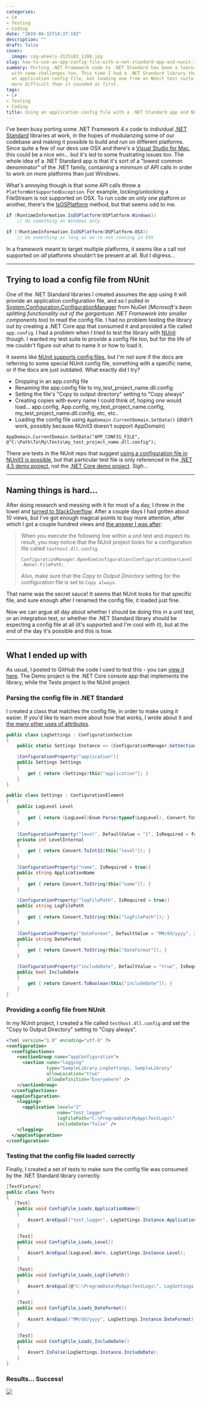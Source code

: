 ```yaml
---
categories:
- C#
- Testing
- Coding
date: "2019-04-15T14:37:19Z"
description: ""
draft: false
cover:
  image: cog-wheels-2125183_1280.jpg
slug: how-to-use-an-app-config-file-with-a-net-standard-app-and-nunit-3
summary: Porting .NET Framework code to .NET Standard has been a learning experience,
  with some challenges too. This time I had a .NET Standard library that expected
  an application config file, but loading one from an NUnit test suite proved to be
  more difficult than it sounded at first.
tags:
- C#
- Testing
- Coding
title: Using an application config file with a .NET Standard app and NUnit 3
---
```

I've been busy porting some .NET Framework 4.x code to individual [.NET Standard](https://docs.microsoft.com/en-us/dotnet/standard/net-standard) libraries at work, in the hopes of modularizing some of our codebase and making it possible to build and run on different platforms. Since quite a few of our devs use OSX and there's a [Visual Studio for Mac](https://visualstudio.microsoft.com/vs/mac/), this could be a nice win... but it's led to some frustrating issues too. The whole idea of a .NET Standard app is that it's sort of a "lowest common denominator" of the .NET family, containing a minimum of API calls in order to work on more platforms than just Windows.

What's annoying though is that some API calls throw a `PlatformNotSupportedException`. For example, locking/unlocking a FileStream is not supported on OSX. To run code on only one platform or another, there's the [IsOSPlatform](https://docs.microsoft.com/en-us/dotnet/api/system.runtime.interopservices.runtimeinformation.isosplatform?view=netstandard-2.0) method, but that seems odd to me.

```csharp
if (RuntimeInformation.IsOSPlatform(OSPlatform.Windows))
    // do something on Windows only

if (!RuntimeInformation.IsOSPlatform(OSPlatform.OSX))
    // do something as long as we're not running in OSX
```

In a framework meant to target multiple platforms, it seems like a call not supported on _all_ platforms shouldn't be present at all. But I digress...

---

## Trying to load a config file from NUnit

One of the .NET Standard libraries I created assumes the app using it will provide an application configuration file, and so I pulled in [System.Configuration.ConfigurationManager](https://www.nuget.org/packages/System.Configuration.ConfigurationManager) from NuGet _(Microsoft's been splitting functionality out of the gargantuan .NET Framework into smaller components too)_ to read the config file. I had no problem testing the library out by creating a .NET Core app that consumed it and provided a file called `app.config`. I had a problem when I tried to test the library with [NUnit](https://nunit.org/) though. I wanted my test suite to provide a config file too, but for the life of me couldn't figure out what to name it or how to load it.

It _seems_ like [NUnit supports config files](https://github.com/nunit/docs/wiki/Configuration-Files), but I'm not sure if the docs are referring to some special NUnit config file, something with a specific name, or if the docs are just outdated. What exactly did I try?

- Dropping in an app.config file
- Renaming the app.config file to my_test_project_name.dll.config
- Setting the file's "Copy to output directory" setting to "Copy always"
- Creating copies with every name I could think of, hoping _one_ would load... app.config, App.config, my_test_project_name.config, my_test_project_name.dll.config, etc, etc..
- Loading the config file using `AppDomain.CurrentDomain.SetData()` (didn't work, possibly because NUnit3 doesn't support AppDomain)

```
AppDomain.CurrentDomain.SetData("APP_CONFIG_FILE", @"C:\Path\To\My\Tests\my_test_project_name.dll.config");
```

There are tests in the NUnit repo that suggest [using a configuration file in NUnit3 is possible](https://github.com/nunit/nunit3-vs-adapter-demo/blob/master/src/csharp/ConfigFileTests.cs), but that particular test file is only referenced in the [.NET 4.5 demo project](https://github.com/nunit/nunit3-vs-adapter-demo/blob/master/solutions/vs2017/CSharpTestDemo/CSharpTestDemo.csproj#L49), not the [.NET Core demo project](https://github.com/nunit/nunit3-vs-adapter-demo/blob/master/solutions/vs2017/NUnit3CoreTestDemo/NUnit3CoreTestDemo.csproj#L10). _Sigh..._

---

## Naming things is hard...

After doing research and messing with it for most of a day, I threw in the towel and [turned to StackOverflow](https://stackoverflow.com/q/55541912/301857). After a couple days I had gotten about 10 views, but I've got enough magical points to buy more attention, after which I got a couple hundred views and [the answer I was after](https://stackoverflow.com/a/55592119/301857):

> When you execute the following line within a unit test and inspect its result, you may notice that the NUnit project looks for a configuration file called `testhost.dll.config`.  
>   
> `ConfigurationManager.OpenExeConfiguration(ConfigurationUserLevel.None).FilePath;`  
>   
> Also, make sure that the _Copy to Output Directory_ setting for the configuration file is set to `Copy always`.

That name was the secret sauce! It seems that NUnit looks for that specific file, and sure enough after I renamed the config file, it loaded just fine.

Now we can argue all day about whether I should be doing this in a unit test, or an integration test, or whether the .NET Standard library should be expecting a config file at all (it's supported and I'm cool with it), but at the end of the day it's possible and this is how.

---

## What I ended up with

As usual, I posted to GitHub the code I used to test this - you can [view it here](https://github.com/grantwinney/BlogCodeSamples/tree/master/Languages/CSharp/ReadingConfigFile). The Demo project is the .NET Core console app that implements the library, while the Tests project is the NUnit project.

### Parsing the config file in .NET Standard

I created a class that matches the config file, in order to make using it easier. If you'd like to learn more about how that works, I wrote about it and [the many other uses of attributes](https://grantwinney.com/5-examples-of-attributes-in-c-and-why-youll-want-to-make-your-own/#parsing-config-files).

```csharp
public class LogSettings : ConfigurationSection
{
    public static Settings Instance => (ConfigurationManager.GetSection("appConfiguration/logging") as LogSettings).Settings;

    [ConfigurationProperty("application")]
    public Settings Settings
    {
        get { return (Settings)this["application"]; }
    }
}

public class Settings : ConfigurationElement
{
    public LogLevel Level
    {
        get { return (LogLevel)Enum.Parse(typeof(LogLevel), Convert.ToString(LevelInternal)); }
    }

    [ConfigurationProperty("level", DefaultValue = "1", IsRequired = false)]
    private int LevelInternal
    {
        get { return Convert.ToInt32(this["level"]); }
    }

    [ConfigurationProperty("name", IsRequired = true)]
    public string ApplicationName
    {
        get { return Convert.ToString(this["name"]); }
    }

    [ConfigurationProperty("logFilePath", IsRequired = true)]
    public string LogFilePath
    {
        get { return Convert.ToString(this["logFilePath"]); }
    }

    [ConfigurationProperty("dateFormat", DefaultValue = "MM/dd/yyyy", IsRequired = false)]
    public string DateFormat
    {
        get { return Convert.ToString(this["dateFormat"]); }
    }

    [ConfigurationProperty("includeDate", DefaultValue = "true", IsRequired = false)]
    public bool IncludeDate
    {
        get { return Convert.ToBoolean(this["includeDate"]); }
    }
}
```

### Providing a config file from NUnit

In my NUnit project, I created a file called `testhost.dll.config` and set the "Copy to Output Directory" setting to "Copy always".

```xml
<?xml version="1.0" encoding="utf-8" ?>
<configuration>
  <configSections>
    <sectionGroup name="appConfiguration">
      <section name="logging"
               type="SampleLibrary.LogSettings, SampleLibrary"
               allowLocation="true"
               allowDefinition="Everywhere" />
    </sectionGroup>
  </configSections>
  <appConfiguration>
    <logging>
      <application level="2"
                   name="test_logger"
                   logFilePath="C:\ProgramData\MyApp\TestLogs\"
                   includeDate="false" />
    </logging>
  </appConfiguration>
</configuration>
```

### Testing that the config file loaded correctly

Finally, I created a set of tests to make sure the config file was consumed by the .NET Standard library correctly.

```csharp
[TestFixture]
public class Tests
{
   [Test]
    public void ConfigFile_Loads_ApplicationName()
    {
        Assert.AreEqual("test_logger", LogSettings.Instance.ApplicationName);
    }

    [Test]
    public void ConfigFile_Loads_Level()
    {
        Assert.AreEqual(LogLevel.Warn, LogSettings.Instance.Level);
    }

    [Test]
    public void ConfigFile_Loads_LogFilePath()
    {
        Assert.AreEqual(@"C:\ProgramData\MyApp\TestLogs\", LogSettings.Instance.LogFilePath);
    }

    [Test]
    public void ConfigFile_Loads_DateFormat()
    {
        Assert.AreEqual("MM/dd/yyyy", LogSettings.Instance.DateFormat);
    }

    [Test]
    public void ConfigFile_Loads_IncludeDate()
    {
        Assert.IsFalse(LogSettings.Instance.IncludeDate);
    }
}
```

### Results... Success!

![](https://grantwinney.com/content/images/2019/04/testresults.PNG)